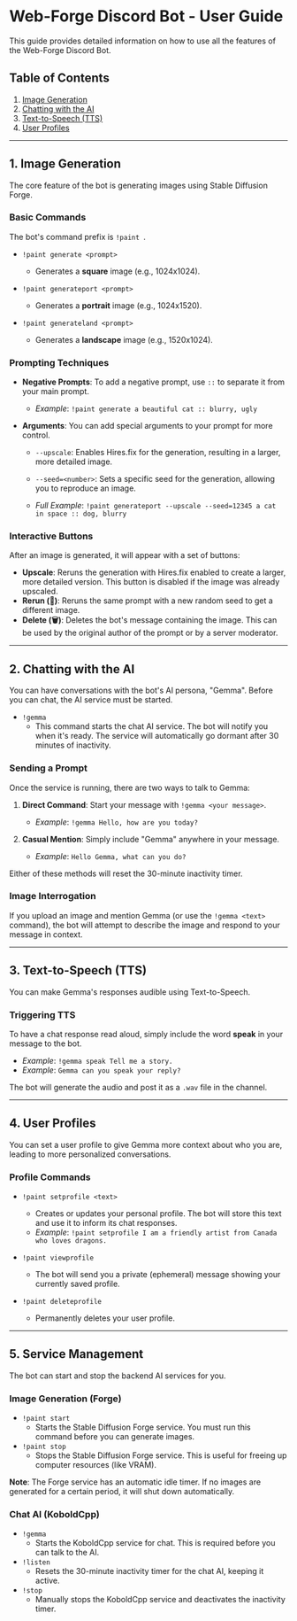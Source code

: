 # Web-Forge Discord Bot - User Guide

This guide provides detailed information on how to use all the features of the Web-Forge Discord Bot.

## Table of Contents
1.  [Image Generation](#image-generation)
2.  [Chatting with the AI](#chatting-with-the-ai)
3.  [Text-to-Speech (TTS)](#text-to-speech-tts)
4.  [User Profiles](#user-profiles)

---

## 1. Image Generation

The core feature of the bot is generating images using Stable Diffusion Forge.

### Basic Commands

The bot's command prefix is `!paint `.

*   `!paint generate <prompt>`
    *   Generates a **square** image (e.g., 1024x1024).

*   `!paint generateport <prompt>`
    *   Generates a **portrait** image (e.g., 1024x1520).

*   `!paint generateland <prompt>`
    *   Generates a **landscape** image (e.g., 1520x1024).

### Prompting Techniques

*   **Negative Prompts**: To add a negative prompt, use `::` to separate it from your main prompt.
    *   *Example*: `!paint generate a beautiful cat :: blurry, ugly`

*   **Arguments**: You can add special arguments to your prompt for more control.
    *   `--upscale`: Enables Hires.fix for the generation, resulting in a larger, more detailed image.
    *   `--seed=<number>`: Sets a specific seed for the generation, allowing you to reproduce an image.

    *   *Full Example*: `!paint generateport --upscale --seed=12345 a cat in space :: dog, blurry`

### Interactive Buttons

After an image is generated, it will appear with a set of buttons:

*   **Upscale**: Reruns the generation with Hires.fix enabled to create a larger, more detailed version. This button is disabled if the image was already upscaled.
*   **Rerun (🔄)**: Reruns the same prompt with a new random seed to get a different image.
*   **Delete (🗑️)**: Deletes the bot's message containing the image. This can be used by the original author of the prompt or by a server moderator.

---

## 2. Chatting with the AI

You can have conversations with the bot's AI persona, "Gemma". Before you can chat, the AI service must be started.

*   `!gemma`
    *   This command starts the chat AI service. The bot will notify you when it's ready. The service will automatically go dormant after 30 minutes of inactivity.

### Sending a Prompt

Once the service is running, there are two ways to talk to Gemma:

1.  **Direct Command**: Start your message with `!gemma <your message>`.
    *   *Example*: `!gemma Hello, how are you today?`

2.  **Casual Mention**: Simply include "Gemma" anywhere in your message.
    *   *Example*: `Hello Gemma, what can you do?`

Either of these methods will reset the 30-minute inactivity timer.

### Image Interrogation

If you upload an image and mention Gemma (or use the `!gemma <text>` command), the bot will attempt to describe the image and respond to your message in context.

---

## 3. Text-to-Speech (TTS)

You can make Gemma's responses audible using Text-to-Speech.

### Triggering TTS

To have a chat response read aloud, simply include the word **speak** in your message to the bot.

*   *Example*: `!gemma speak Tell me a story.`
*   *Example*: `Gemma can you speak your reply?`

The bot will generate the audio and post it as a `.wav` file in the channel.

---

## 4. User Profiles

You can set a user profile to give Gemma more context about who you are, leading to more personalized conversations.

### Profile Commands

*   `!paint setprofile <text>`
    *   Creates or updates your personal profile. The bot will store this text and use it to inform its chat responses.
    *   *Example*: `!paint setprofile I am a friendly artist from Canada who loves dragons.`

*   `!paint viewprofile`
    *   The bot will send you a private (ephemeral) message showing your currently saved profile.

*   `!paint deleteprofile`
    *   Permanently deletes your user profile.

---

## 5. Service Management

The bot can start and stop the backend AI services for you.

### Image Generation (Forge)

*   `!paint start`
    *   Starts the Stable Diffusion Forge service. You must run this command before you can generate images.
*   `!paint stop`
    *   Stops the Stable Diffusion Forge service. This is useful for freeing up computer resources (like VRAM).

**Note**: The Forge service has an automatic idle timer. If no images are generated for a certain period, it will shut down automatically.

### Chat AI (KoboldCpp)

*   `!gemma`
    *   Starts the KoboldCpp service for chat. This is required before you can talk to the AI.
*   `!listen`
    *   Resets the 30-minute inactivity timer for the chat AI, keeping it active.
*   `!stop`
    *   Manually stops the KoboldCpp service and deactivates the inactivity timer.
